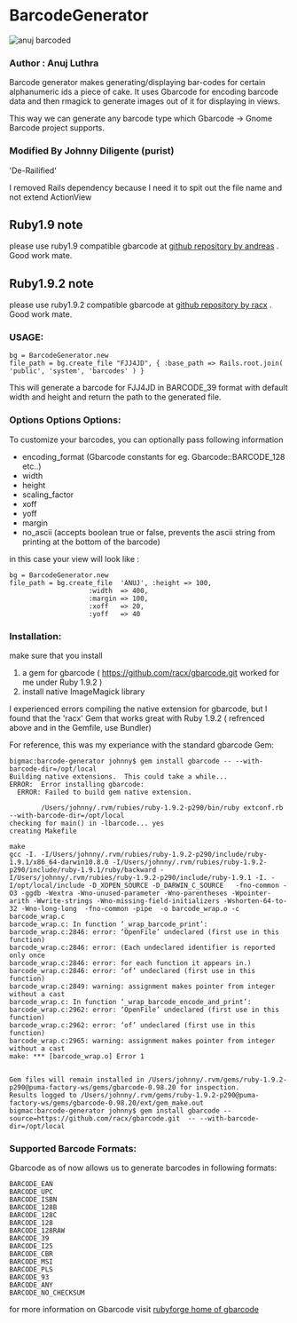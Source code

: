 BarcodeGenerator
================
![anuj barcoded](http://farm2.static.flickr.com/1378/1125817164_6f57adb24a_o.png "sample barcode image")

### Author : Anuj Luthra

Barcode generator makes generating/displaying bar-codes for certain 
alphanumeric ids a piece of cake.
It uses Gbarcode for encoding barcode data and then rmagick to generate 
images out of it for displaying in views.

This way we can generate any barcode type which Gbarcode -> Gnome Barcode project
supports.

### Modified By Johnny Diligente (purist)  

'De-Railified'

I removed Rails dependency because I need it to spit out the file name and not extend ActionView

## Ruby1.9 note

 please use ruby1.9 compatible gbarcode at [github repository by andreas](http://github.com/ahaller/gbarcode) . Good work mate.

## Ruby1.9.2 note

 please use ruby1.9.2 compatible gbarcode at [github repository by racx](https://github.com/racx/gbarcode.git) . Good work mate.


### USAGE: 

    bg = BarcodeGenerator.new
    file_path = bg.create_file "FJJ4JD", { :base_path => Rails.root.join( 'public', 'system', 'barcodes' ) }

This will generate a barcode for FJJ4JD in BARCODE_39 format with default width
and height and return the path to the generated file.

### Options Options Options:
To customize your barcodes, you can optionally pass following information 

 + encoding_format (Gbarcode constants for eg. Gbarcode::BARCODE_128 etc..)
 + width
 + height
 + scaling_factor
 + xoff
 + yoff
 + margin
 + no_ascii (accepts boolean true or false, prevents the ascii string from printing at the bottom of the barcode)
 
in this case your view will look like :


    bg = BarcodeGenerator.new
    file_path = bg.create_file  'ANUJ', :height => 100, 
                        :width  => 400,
                        :margin => 100,
                        :xoff   => 20,
                        :yoff   => 40


### Installation:

make sure that you install 

 1. a gem for gbarcode ( https://github.com/racx/gbarcode.git worked for me under Ruby 1.9.2 )
 2. install native ImageMagick library 

I experienced errors compiling the native extension for gbarcode, but I found that the 'racx' Gem that works great with Ruby 1.9.2 ( refrenced above and in the Gemfile, use Bundler) 

For reference, this was my experiance with the standard gbarcode Gem:

    bigmac:barcode-generator johnny$ gem install gbarcode -- --with-barcode-dir=/opt/local
    Building native extensions.  This could take a while...
    ERROR:  Error installing gbarcode:
      ERROR: Failed to build gem native extension.

            /Users/johnny/.rvm/rubies/ruby-1.9.2-p290/bin/ruby extconf.rb --with-barcode-dir=/opt/local
    checking for main() in -lbarcode... yes
    creating Makefile

    make
    gcc -I. -I/Users/johnny/.rvm/rubies/ruby-1.9.2-p290/include/ruby-1.9.1/x86_64-darwin10.8.0 -I/Users/johnny/.rvm/rubies/ruby-1.9.2-p290/include/ruby-1.9.1/ruby/backward -I/Users/johnny/.rvm/rubies/ruby-1.9.2-p290/include/ruby-1.9.1 -I. -I/opt/local/include -D_XOPEN_SOURCE -D_DARWIN_C_SOURCE   -fno-common -O3 -ggdb -Wextra -Wno-unused-parameter -Wno-parentheses -Wpointer-arith -Wwrite-strings -Wno-missing-field-initializers -Wshorten-64-to-32 -Wno-long-long  -fno-common -pipe  -o barcode_wrap.o -c barcode_wrap.c
    barcode_wrap.c: In function ‘_wrap_barcode_print’:
    barcode_wrap.c:2846: error: ‘OpenFile’ undeclared (first use in this function)
    barcode_wrap.c:2846: error: (Each undeclared identifier is reported only once
    barcode_wrap.c:2846: error: for each function it appears in.)
    barcode_wrap.c:2846: error: ‘of’ undeclared (first use in this function)
    barcode_wrap.c:2849: warning: assignment makes pointer from integer without a cast
    barcode_wrap.c: In function ‘_wrap_barcode_encode_and_print’:
    barcode_wrap.c:2962: error: ‘OpenFile’ undeclared (first use in this function)
    barcode_wrap.c:2962: error: ‘of’ undeclared (first use in this function)
    barcode_wrap.c:2965: warning: assignment makes pointer from integer without a cast
    make: *** [barcode_wrap.o] Error 1


    Gem files will remain installed in /Users/johnny/.rvm/gems/ruby-1.9.2-p290@puma-factory-ws/gems/gbarcode-0.98.20 for inspection.
    Results logged to /Users/johnny/.rvm/gems/ruby-1.9.2-p290@puma-factory-ws/gems/gbarcode-0.98.20/ext/gem_make.out
    bigmac:barcode-generator johnny$ gem install gbarcode --source=https://github.com/racx/gbarcode.git  -- --with-barcode-dir=/opt/local


### Supported Barcode Formats:
Gbarcode as of now allows us to generate barcodes in following formats:

    BARCODE_EAN
    BARCODE_UPC
    BARCODE_ISBN
    BARCODE_128B
    BARCODE_128C
    BARCODE_128
    BARCODE_128RAW
    BARCODE_39
    BARCODE_I25
    BARCODE_CBR
    BARCODE_MSI
    BARCODE_PLS
    BARCODE_93
    BARCODE_ANY
    BARCODE_NO_CHECKSUM

for more information on Gbarcode visit [rubyforge home of gbarcode](http://gbarcode.rubyforge.org/rdoc/index.html)

